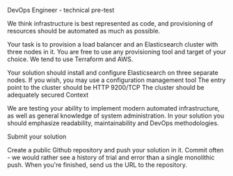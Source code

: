 DevOps Engineer - technical pre-test

We think infrastructure is best represented as code, and provisioning of resources should be automated as much as possible.

Your task is to provision a load balancer and an Elasticsearch cluster with three nodes in it. You are free to use any provisioning tool and target of your choice. We tend to use Terraform and AWS.

Your solution should install and configure Elasticsearch on three separate nodes. If you wish, you may use a configuration management tool
The entry point to the cluster should be HTTP 9200/TCP
The cluster should be adequately secured
Context

We are testing your ability to implement modern automated infrastructure, as well as general knowledge of system administration. In your solution you should emphasize readability, maintainability and DevOps methodologies.

Submit your solution

Create a public Github repository and push your solution in it. Commit often - we would rather see a history of trial and error than a single monolithic push. When you're finished, send us the URL to the repository.
